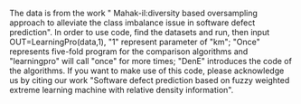 The data is from the work " Mahak-il:diversity based oversampling approach to alleviate the class imbalance issue in software defect prediction". In order to use code, find the datasets and run, then input OUT=LearningPro(data,1), "1" represent parameter of "km"; "Once" represents five-fold program for the comparison algorithms and "learningpro" will call "once" for more times; "DenE" introduces the code of the algorithms. If you want to make use of this code, please acknowledge us by citing our work "Software defect prediction based on fuzzy weighted extreme learning machine with relative density information".
